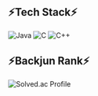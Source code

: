 ## ⚡Tech Stack⚡
![Java](https://img.shields.io/badge/Java-007396.svg?&style=for-the-badge&logo=Java&logoColor=white)
![C](https://img.shields.io/badge/C-A8B9CC.svg?&style=for-the-badge&logo=C&logoColor=black)
![C++](https://img.shields.io/badge/Java-007396.svg?&style=for-the-badge&logo=Java&logoColor=white)
## ⚡Backjun Rank⚡
![Solved.ac Profile](http://mazassumnida.wtf/api/v2/generate_badge?boj=dudalsrkwhr4)
